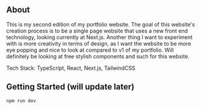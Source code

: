 ## About
This is my second edition of my portfolio website. The goal of this website's creation process is to be a single page website that
uses a new front end technology, looking currently at Next.js. Another thing I want to experiment with is more creativity in terms
of design, as I want the website to be more eye popping and nice to look at compared to v1 of my portfolio.
Will definitely be looking at free stylish components and such for this website.

Tech Stack: TypeScript, React, Next.js, TailwindCSS
## Getting Started (will update later)
```bash
npm run dev
```
